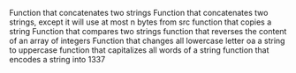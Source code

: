Function that concatenates two strings
Function that concatenates two strings,
 except it will use at most n bytes from src
function that copies a string
Function that compares two strings
function that reverses the content of an array of integers
Function that changes all lowercase letter oa a string to uppercase
function that capitalizes all words of a string
function that encodes a string into 1337
